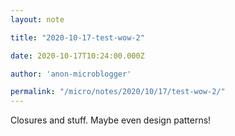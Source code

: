 ```yaml
---
layout: note

title: "2020-10-17-test-wow-2"

date: 2020-10-17T10:24:00.000Z

author: 'anon-microblogger'

permalink: "/micro/notes/2020/10/17/test-wow-2/"
---
```


Closures and stuff. Maybe even design patterns!

